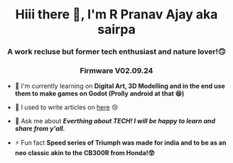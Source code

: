 <h1 align="center">Hiii there 👋, I'm R Pranav Ajay aka sairpa </h1>
<h3 align="center">A work recluse but former tech enthusiast and nature lover!🙃</h3>
<h3 align="center">Firmware V02.09.24</h3>

- 💼 I'm currently learning on **Digital Art, 3D Modelling and in the end use them to make games on Godot (Prolly android at that 😆)**

- 📝 I used to write articles on [here](https://rpatechie.blogspot.com/) 😢

- 💬 Ask me about ***Everthing about TECH! I will be happy to learn and share from y'all.***

- ⚡ Fun fact **Speed series of Triumph was made for india and to be as an neo classic akin to the CB300R from Honda!😲**

